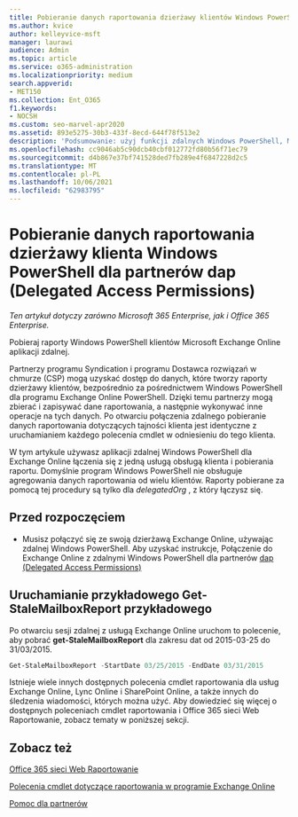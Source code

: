 ```yaml
---
title: Pobieranie danych raportowania dzierżawy klientów Windows PowerShell partnerom daP
ms.author: kvice
author: kelleyvice-msft
manager: laurawi
audience: Admin
ms.topic: article
ms.service: o365-administration
ms.localizationpriority: medium
search.appverid:
- MET150
ms.collection: Ent_O365
f1.keywords:
- NOCSH
ms.custom: seo-marvel-apr2020
ms.assetid: 893e5275-30b3-433f-8ecd-644f78f513e2
description: 'Podsumowanie: użyj funkcji zdalnych Windows PowerShell, Microsoft Exchange Online pobierać raporty od poszczególnych dzierżaw klientów.'
ms.openlocfilehash: cc9046ab5c90dcb40cbf012772fd80b56f71ec79
ms.sourcegitcommit: d4b867e37bf741528ded7fb289e4f6847228d2c5
ms.translationtype: MT
ms.contentlocale: pl-PL
ms.lasthandoff: 10/06/2021
ms.locfileid: "62983795"
---
```

# <a name="retrieve-customer-tenant-reporting-data-with-windows-powershell-for-delegated-access-permissions-dap-partners"></a>Pobieranie danych raportowania dzierżawy klienta Windows PowerShell dla partnerów dap (Delegated Access Permissions)

*Ten artykuł dotyczy zarówno Microsoft 365 Enterprise, jak i Office 365 Enterprise.*

Pobieraj raporty Windows PowerShell klientów Microsoft Exchange Online aplikacji zdalnej.

Partnerzy programu Syndication i programu Dostawca rozwiązań w chmurze (CSP) mogą uzyskać dostęp do danych, które tworzy raporty dzierżawy klientów, bezpośrednio za pośrednictwem Windows PowerShell dla programu Exchange Online PowerShell. Dzięki temu partnerzy mogą zbierać i zapisywać dane raportowania, a następnie wykonywać inne operacje na tych danych. Po otwarciu połączenia zdalnego pobieranie danych raportowania dotyczących tajności klienta jest identyczne z uruchamianiem każdego polecenia cmdlet w odniesieniu do tego klienta.

W tym artykule używasz aplikacji zdalnej Windows PowerShell dla Exchange Online łączenia się z jedną usługą obsługą klienta i pobierania raportu. Domyślnie program Windows PowerShell nie obsługuje agregowania danych raportowania od wielu klientów. Raporty pobierane za pomocą tej procedury są tylko dla  _delegatedOrg_ , z który łączysz się.

## <a name="before-you-begin"></a>Przed rozpoczęciem

- Musisz połączyć się ze swoją dzierżawą Exchange Online, używając zdalnej Windows PowerShell. Aby uzyskać instrukcje, Połączenie do Exchange Online z zdalnymi Windows PowerShell dla partnerów [dap (Delegated Access Permissions)](/powershell/exchange/connect-to-exchange-online-powershell)

## <a name="run-the-get-stalemailboxreport-sample"></a>Uruchamianie przykładowego Get-StaleMailboxReport przykładowego

Po otwarciu sesji zdalnej z usługą Exchange Online uruchom to polecenie, aby pobrać **get-StaleMailboxReport** dla zakresu dat od 2015-03-25 do 31/03/2015.

```powershell
Get-StaleMailboxReport -StartDate 03/25/2015 -EndDate 03/31/2015
```

Istnieje wiele innych dostępnych polecenia cmdlet raportowania dla usług Exchange Online, Lync Online i SharePoint Online, a także innych do śledzenia wiadomości, których można użyć. Aby dowiedzieć się więcej o dostępnych poleceniach cmdlet raportowania i Office 365 sieci Web Raportowanie, zobacz tematy w poniższej sekcji.

## <a name="see-also"></a>Zobacz też

[Office 365 sieci Web Raportowanie](/previous-versions/office/developer/o365-enterprise-developers/jj984325(v=office.15))

[Polecenia cmdlet dotyczące raportowania w programie Exchange Online](/powershell/module/exchange/get-csclientdevicedetailreport)

[Pomoc dla partnerów](https://go.microsoft.com/fwlink/p/?LinkID=533477)
